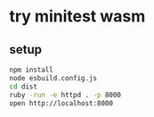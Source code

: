 # try minitest wasm

## setup

```sh
npm install
node esbuild.config.js
cd dist
ruby -run -e httpd . -p 8000
open http://localhost:8000
```


